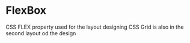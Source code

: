 # FlexBox
CSS FLEX property used for the layout designing
CSS Grid is also in the second layout od the design
